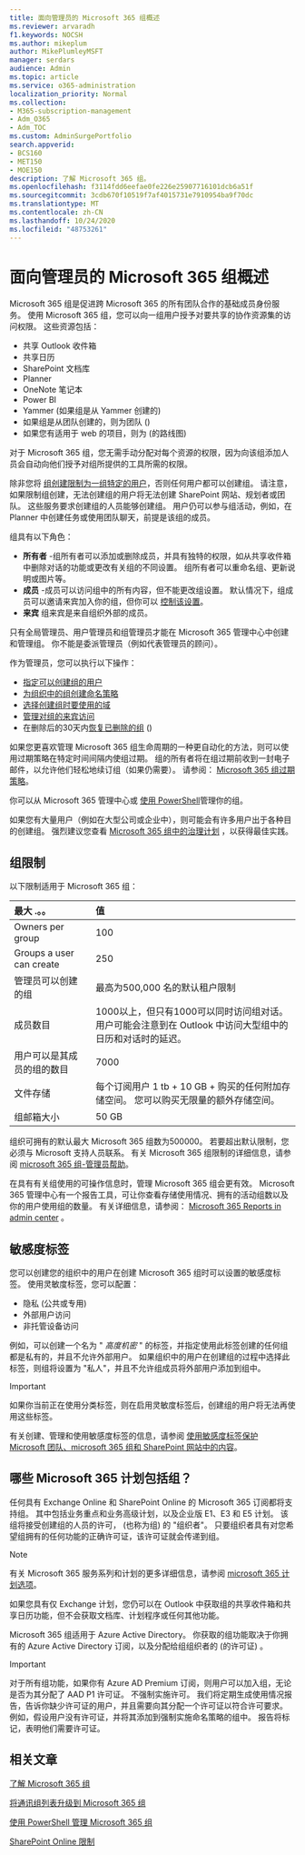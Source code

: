 ```yaml
---
title: 面向管理员的 Microsoft 365 组概述
ms.reviewer: arvaradh
f1.keywords: NOCSH
ms.author: mikeplum
author: MikePlumleyMSFT
manager: serdars
audience: Admin
ms.topic: article
ms.service: o365-administration
localization_priority: Normal
ms.collection:
- M365-subscription-management
- Adm_O365
- Adm_TOC
ms.custom: AdminSurgePortfolio
search.appverid:
- BCS160
- MET150
- MOE150
description: 了解 Microsoft 365 组。
ms.openlocfilehash: f3114fdd6eefae0fe226e25907716101dcb6a51f
ms.sourcegitcommit: 3cdb670f10519f7af4015731e7910954ba9f70dc
ms.translationtype: MT
ms.contentlocale: zh-CN
ms.lasthandoff: 10/24/2020
ms.locfileid: "48753261"
---
```

# <a name="overview-of-microsoft-365-groups-for-administrators"></a>面向管理员的 Microsoft 365 组概述

Microsoft 365 组是促进跨 Microsoft 365 的所有团队合作的基础成员身份服务。 使用 Microsoft 365 组，您可以向一组用户授予对要共享的协作资源集的访问权限。 这些资源包括：

- 共享 Outlook 收件箱
- 共享日历
- SharePoint 文档库
- Planner
- OneNote 笔记本
- Power BI
- Yammer (如果组是从 Yammer 创建的) 
- 如果组是从团队创建的，则为团队 () 
- 如果您有适用于 web 的项目，则为 (的路线图) 

对于 Microsoft 365 组，您无需手动分配对每个资源的权限，因为向该组添加人员会自动向他们授予对组所提供的工具所需的权限。

除非您将 [组创建限制为一组特定的用户](manage-creation-of-groups.md)，否则任何用户都可以创建组。 请注意，如果限制组创建，无法创建组的用户将无法创建 SharePoint 网站、规划者或团队。 这些服务要求创建组的人员能够创建组。 用户仍可以参与组活动，例如，在 Planner 中创建任务或使用团队聊天，前提是该组的成员。

组具有以下角色：

- **所有者** -组所有者可以添加或删除成员，并具有独特的权限，如从共享收件箱中删除对话的功能或更改有关组的不同设置。 组所有者可以重命名组、更新说明或图片等。
- **成员** -成员可以访问组中的所有内容，但不能更改组设置。 默认情况下，组成员可以邀请来宾加入你的组，但你可以 [控制该设置](manage-guest-access-in-groups.md)。
- **来宾** 组来宾是来自组织外部的成员。

只有全局管理员、用户管理员和组管理员才能在 Microsoft 365 管理中心中创建和管理组。 你不能是委派管理员（例如代表管理员的顾问）。

作为管理员，您可以执行以下操作：

- [指定可以创建组的用户](manage-creation-of-groups.md)
- [为组织中的组创建命名策略](groups-naming-policy.md)
- [选择创建组时要使用的域](choose-domain-to-create-groups.md)
- [管理对组的来宾访问](manage-guest-access-in-groups.md)
- 在删除后的30天内[恢复已删除的组](restore-deleted-group.md) () 

如果您更喜欢管理 Microsoft 365 组生命周期的一种更自动化的方法，则可以使用过期策略在特定时间间隔内使组过期。 组的所有者将在组过期前收到一封电子邮件，以允许他们轻松地续订组（如果仍需要）。 请参阅： [Microsoft 365 组过期策略](office-365-groups-expiration-policy.md)。

你可以从 Microsoft 365 管理中心或 [使用 PowerShell](https://docs.microsoft.com/microsoft-365/enterprise/manage-microsoft-365-groups-with-powershel)管理你的组。

如果您有大量用户（例如在大型公司或企业中），则可能会有许多用户出于各种目的创建组。 强烈建议您查看 [Microsoft 365 组中的治理计划](plan-for-groups-governance.md) ，以获得最佳实践。

## <a name="group-limits"></a>组限制

以下限制适用于 Microsoft 365 组：

|最大 .。。|值|
|:---------|:----|
|Owners per group|100|
|Groups a user can create|250|
|管理员可以创建的组|最高为500,000 名的默认租户限制|
|成员数目|1000以上，但只有1000可以同时访问组对话。 <br>用户可能会注意到在 Outlook 中访问大型组中的日历和对话时的延迟。|
|用户可以是其成员的组的数目|7000|
|文件存储|每个订阅用户 1 tb + 10 GB + 购买的任何附加存储空间。 您可以购买无限量的额外存储空间。|
|组邮箱大小|50 GB|

组织可拥有的默认最大 Microsoft 365 组数为500000。 若要超出默认限制，您必须与 Microsoft 支持人员联系。 有关 Microsoft 365 组限制的详细信息，请参阅 [microsoft 365 组-管理员帮助](https://support.microsoft.com/office/b565caa1-5c40-40ef-9915-60fdb2d97fa2)。

在具有有关组使用的可操作信息时，管理 Microsoft 365 组会更有效。 Microsoft 365 管理中心有一个报告工具，可让你查看存储使用情况、拥有的活动组数以及你的用户使用组的数量。 有关详细信息，请参阅： [Microsoft 365 Reports in admin center](../activity-reports/office-365-groups.md) 。

## <a name="sensitivity-labels"></a>敏感度标签

您可以创建您的组织中的用户在创建 Microsoft 365 组时可以设置的敏感度标签。 使用灵敏度标签，您可以配置： 

- 隐私 (公共或专用) 
- 外部用户访问
- 非托管设备访问

例如，可以创建一个名为 " *高度机密* " 的标签，并指定使用此标签创建的任何组都是私有的，并且不允许外部用户。 如果组织中的用户在创建组的过程中选择此标签，则组将设置为 "私人"，并且不允许组成员将外部用户添加到组中。

> [!IMPORTANT]
> 如果你当前正在使用分类标签，则在启用灵敏度标签后，创建组的用户将无法再使用这些标签。 

有关创建、管理和使用敏感度标签的信息，请参阅 [使用敏感度标签保护 Microsoft 团队、microsoft 365 组和 SharePoint 网站中的内容](https://docs.microsoft.com/microsoft-365/compliance/sensitivity-labels-teams-groups-sites)。

## <a name="which-microsoft-365-plans-include-groups"></a>哪些 Microsoft 365 计划包括组？

任何具有 Exchange Online 和 SharePoint Online 的 Microsoft 365 订阅都将支持组。 其中包括业务重点和业务高级计划，以及企业版 E1、E3 和 E5 计划。 该组将接受创建组的人员的许可， (也称为组) 的 "组织者"。 只要组织者具有对您希望组拥有的任何功能的正确许可证，该许可证就会传递到组。

> [!NOTE]
> 有关 Microsoft 365 服务系列和计划的更多详细信息，请参阅 [microsoft 365 计划选项](https://docs.microsoft.com/office365/servicedescriptions/office-365-platform-service-description/office-365-plan-options)。

如果您具有仅 Exchange 计划，您仍可以在 Outlook 中获取组的共享收件箱和共享日历功能，但不会获取文档库、计划程序或任何其他功能。

Microsoft 365 组适用于 Azure Active Directory。 你获取的组功能取决于你拥有的 Azure Active Directory 订阅，以及分配给组组织者的 (的许可证) 。

> [!IMPORTANT]
> 对于所有组功能，如果你有 Azure AD Premium 订阅，则用户可以加入组，无论是否为其分配了 AAD P1 许可证。 不强制实施许可。
> 我们将定期生成使用情况报告，告诉你缺少许可证的用户，并且需要向其分配一个许可证以符合许可要求。 例如，假设用户没有许可证，并将其添加到强制实施命名策略的组中。 报告将标记，表明他们需要许可证。

## <a name="related-articles"></a>相关文章

[了解 Microsoft 365 组](https://support.microsoft.com/office/b565caa1-5c40-40ef-9915-60fdb2d97fa2)

[将通讯组列表升级到 Microsoft 365 组](../manage/upgrade-distribution-lists.md)

[使用 PowerShell 管理 Microsoft 365 组](https://docs.microsoft.com/microsoft-365/enterprise/manage-microsoft-365-groups-with-powershell)

[SharePoint Online 限制](https://docs.microsoft.com/office365/servicedescriptions/sharepoint-online-service-description/sharepoint-online-limits)
